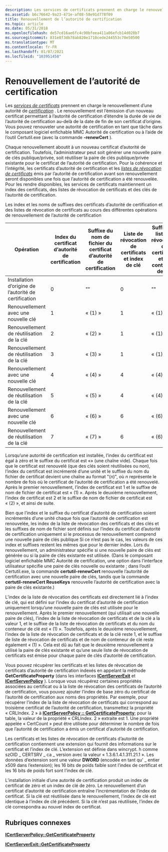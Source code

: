 ```yaml
---
description: Les services de certificats prennent en charge le renouvellement d’une autorité de certification.
ms.assetid: b6c76642-9a23-471e-af08-58e91d778f09
title: Renouvellement de l’autorité de certification
ms.topic: article
ms.date: 05/31/2018
ms.openlocfilehash: de57cd16ae6fc4c90bfeea411a06efcb14d028b7
ms.sourcegitcommit: 831e8f3db78ab820e1710cede244553c70e50500
ms.translationtype: MT
ms.contentlocale: fr-FR
ms.lasthandoff: 01/07/2021
ms.locfileid: "103951458"
---
```

# <a name="certification-authority-renewal"></a>Renouvellement de l’autorité de certification

Les [*services de certificats*](../secgloss/c-gly.md) prennent en charge le renouvellement d’une autorité de [*certification*](../secgloss/c-gly.md) . Le renouvellement est l’émission d’un nouveau certificat permettant à l’autorité de certification d’étendre la durée de vie de l’autorité de certification au-delà de la date de fin de son certificat d’origine. Vous pouvez renouveler une autorité de certification en tant que tâche dans le composant logiciel enfichable MMC Autorité de certification ou à l’aide de l’outil Certutil.exe (avec la commande **-renewCert** ).

Chaque renouvellement aboutit à un nouveau certificat d’autorité de certification. Toutefois, l’administrateur peut soit générer une nouvelle paire de clés publique/privée, soit réutiliser la paire de clés publique/privée existante pour le certificat de l’autorité de certification. Pour la cohérence et l’intégrité, les certificats d’autorité de certification et les [*listes de révocation de certificats*](../secgloss/c-gly.md) émis par l’autorité de certification avant son renouvellement seront disponibles une fois que l’autorité de certification a été renouvelée. Pour les rendre disponibles, les services de certificats maintiennent un index des certificats, des listes de révocation de certificats et des clés de l’autorité de certification.

Les index et les noms de suffixes des certificats d’autorité de certification et des listes de révocation de certificats au cours des différentes opérations de renouvellement de l’autorité de certification



| Opération                | Index du certificat d’autorité de certification | Suffixe du nom de fichier du certificat d’autorité de certification | Liste de révocation de certificats et index de clé | Suffixe de liste de révocation de certificats et de conteneur de clé |
|--------------------------|----------------------|---------------------------------|-------------------|-----------------------------------|
| Installation d’origine de l’autorité de certification | 0                    | ""                              | 0                 | ""                                |
| Renouvellement avec une nouvelle clé     | 1                    | « (1) »                           | 1                 | « (1) »                             |
| Renouvellement de réutilisation de la clé      | 2                    | « (2) »                           | 1                 | « (1) »                             |
| Renouvellement de réutilisation de la clé      | 3                    | « (3) »                           | 1                 | « (1) »                             |
| Renouvellement avec une nouvelle clé     | 4                    | « (4) »                           | 4                 | « (4) »                             |
| Renouvellement de réutilisation de la clé      | 5                    | « (5) »                           | 4                 | « (4) »                             |
| Renouvellement avec une nouvelle clé     | 6                    | « (6) »                           | 6                 | « (6) »                             |
| Renouvellement de réutilisation de la clé      | 7                    | « (7) »                           | 6                 | « (6) »                             |



 

Lorsqu’une autorité de certification est installée, l’index du certificat est égal à zéro et le suffixe du certificat est «» (une chaîne vide). Chaque fois que le certificat est renouvelé (que des clés soient réutilisées ou non), l’index du certificat est incrémenté d’une unité et le suffixe du nom du fichier de certificat devient une chaîne au format "(*n*)", où *n* représente le nombre de fois où le certificat de l’autorité de certification a été renouvelé. Après le premier renouvellement, l’index de certificat est 1 et le suffixe de nom de fichier de certificat est « (1) ». Après le deuxième renouvellement, l’index de certificat est 2 et le suffixe de nom de fichier de certificat est « (2) », et ainsi de suite.

Bien que l’index et le suffixe du certificat d’autorité de certification soient incrémentés d’une unité chaque fois que l’autorité de certification est renouvelée, les index de la liste de révocation des certificats et des clés et les suffixes de nom de fichier sont définis sur l’index du certificat d’autorité de certification uniquement si le processus de renouvellement comprend une nouvelle paire de clés publique Si ce n’est pas le cas, les valeurs de ces index et suffixes restent les mêmes que pour le dernier index. Lors du renouvellement, un administrateur spécifie si une nouvelle paire de clés est générée ou si la paire de clés existante est utilisée. (Dans le composant logiciel enfichable MMC Autorité de certification, une option dans l’interface utilisateur spécifie une paire de clés nouvelle ou existante ; dans l’outil Certutil.exe, la commande **certutil-renewCert** renouvelle l’autorité de certification avec une nouvelle paire de clés, tandis que la commande **certutil-renewCert ReuseKeys** renouvelle l’autorité de certification avec la paire de clés existante.)

L’index de la liste de révocation des certificats est directement lié à l’index de clé, qui est défini sur l’index du certificat d’autorité de certification uniquement lorsqu’une nouvelle paire de clés est utilisée pour le renouvellement. Après le premier renouvellement (qui utilisait une nouvelle paire de clés), l’index de la liste de révocation de certificats et de la clé a la valeur 1, et le suffixe de la liste de révocation de certificats et du nom du conteneur de clé est « (1) ». Toutefois, après le deuxième renouvellement, l’index de la liste de révocation de certificats et de la clé reste 1, et le suffixe de liste de révocation de certificats et de nom de conteneur de clé reste également « (1) ». Cela est dû au fait que le deuxième renouvellement a utilisé la paire de clés existante et qu’une seule liste de révocation de certificats est émise pour chaque paire de clés d’autorité de certification.

Vous pouvez récupérer les certificats et les listes de révocation de certificats d’autorité de certification indexés en appelant la méthode **GetCertificateProperty** (dans les interfaces [**ICertServerExit**](/windows/desktop/api/Certif/nn-certif-icertserverexit) et [**ICertServerPolicy**](/windows/desktop/api/Certif/nn-certif-icertserverpolicy) ). Lorsque vous récupérez certaines propriétés associées au certificat ou à la liste de révocation des certificats de l’autorité de certification, vous pouvez ajouter l’index de base zéro du certificat de l’autorité de certification aux noms des propriétés. Par exemple, pour récupérer l’index de la liste de révocation de certificats qui correspond au troisième certificat de l’autorité de certification, transmettez la propriété « CRLIndex. 2 » à [**ICertServerPolicy :: GetCertificateProperty**](/windows/desktop/api/Certif/nf-certif-icertserverpolicy-getcertificateproperty); pour la table, la valeur de la propriété « CRLIndex. 2 » extraite est 1. Une propriété appelée « CertCount » peut être utilisée pour déterminer le nombre de fois que l’autorité de certification a émis un certificat d’autorité de certification.

Les certificats et les listes de révocation de certificats d’autorité de certification contiennent une extension qui fournit des informations sur le certificat et l’index de clé. L’extension est définie dans wincrypt. h comme szOID \_ CERTSRV \_ ca \_ version avec la valeur « 1.3.6.1.4.1.311.21.1 ». Les données d’extension sont une valeur **DWORD** (encodée en tant qu' \_ entier x509 dans l’extension); les 16 bits de poids faible sont l’index de certificat et les 16 bits de poids fort sont l’index de clé.

L’installation initiale d’une autorité de certification produit un index de certificat de zéro et un index de clé de zéro. Le renouvellement d’un certificat d’autorité de certification entraîne l’incrémentation de l’index de certificat. Si la clé est réutilisée dans le renouvellement, l’index de clé est identique à l’index de clé précédent. Si la clé n’est pas réutilisée, l’index de clé correspondra au nouvel index de certificat.

## <a name="related-topics"></a>Rubriques connexes

<dl> <dt>

[**ICertServerPolicy::GetCertificateProperty**](/windows/desktop/api/Certif/nf-certif-icertserverpolicy-getcertificateproperty)
</dt> <dt>

[**ICertServerExit::GetCertificateProperty**](/windows/desktop/api/Certif/nf-certif-icertserverexit-getcertificateproperty)
</dt> </dl>

 

 

